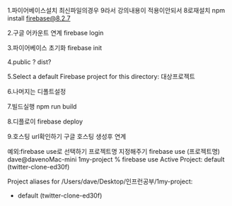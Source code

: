 1.파이어베이스설치
최신파일의경우 9라서 강의내용이 적용이안되서 8로재설치
 npm install firebase@8.2.7

2.구글 어카운트 연계
 firebase login

3.파이어베이스 초기화
 firebase init

4.public ? dist?

5.Select a default Firebase project for this directory: 대상프로젝트

6.나머지는 디폴트설정

7.빌드실행
 npm run build
 
8.디플로이
 firebase deploy

9.호스팅 url확인하기
 구글 호스팅 생성후 연계


예외:firebase use로 선택하기 프로젝트명 지정해주기 firebase use (프로젝트명)
dave@davenoMac-mini 1my-project % firebase use
Active Project: default (twitter-clone-ed30f)

Project aliases for /Users/dave/Desktop/인프런공부/1my-project:

* default (twitter-clone-ed30f)
